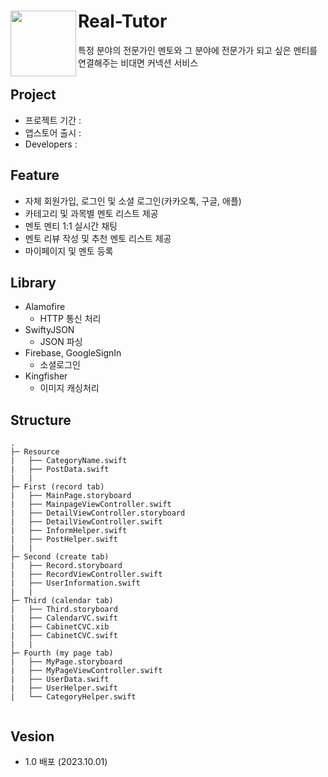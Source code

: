 # Real-Tutor <img src="https://github.com/lxxyeon/Real-Tutor/assets/57200871/dbadbc61-983b-49f5-bfb3-43d666473f8e" width = 105 align = left>
특정 분야의 전문가인 멘토와 그 분야에 전문가가 되고 싶은 멘티를 연결해주는 비대면 커넥션 서비스

## Project
- 프로젝트 기간 : 
- 앱스토어 출시 : 
- Developers : 

## Feature  
- 자체 회원가입, 로그인 및 소셜 로그인(카카오톡, 구글, 애플)
- 카테고리 및 과목별 멘토 리스트 제공
- 멘토 멘티 1:1 실시간 채팅
- 멘토 리뷰 작성 및 추천 멘토 리스트 제공
- 마이페이지 및 멘토 등록
  
## Library  
* Alamofire  
  + HTTP 통신 처리  
* SwiftyJSON
  + JSON 파싱
* Firebase, GoogleSignIn
  + 소셜로그인
* Kingfisher
  + 이미지 캐싱처리

## Structure
```
.
├─ Resource
|   ├── CategoryName.swift
|   ├── PostData.swift
|   |
├─ First (record tab)
|   ├── MainPage.storyboard
|   ├── MainpageViewController.swift
|   ├── DetailViewController.storyboard
|   ├── DetailViewController.swift
|   ├── InformHelper.swift
|   ├── PostHelper.swift
|   |
├─ Second (create tab)
|   ├── Record.storyboard
|   ├── RecordViewController.swift
|   ├── UserInformation.swift
|   |
├─ Third (calendar tab)
|   ├── Third.storyboard
|   ├── CalendarVC.swift
|   ├── CabinetCVC.xib
|   ├── CabinetCVC.swift
|   |
├─ Fourth (my page tab)
|   ├── MyPage.storyboard
|   ├── MyPageViewController.swift
|   ├── UserData.swift
|   ├── UserHelper.swift
|   └── CategoryHelper.swift


```

## Vesion
- 1.0 배포 (2023.10.01)

